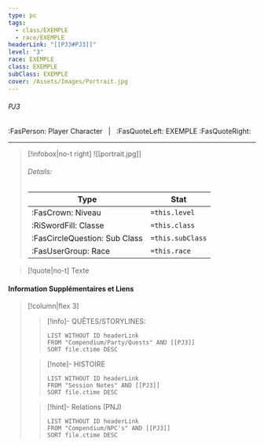 ```yaml
---
type: pc
tags:
  - class/EXEMPLE
  - race/EXEMPLE
headerLink: "[[PJ3#PJ3]]"
level: "3"
race: EXEMPLE
class: EXEMPLE
subClass: EXEMPLE
cover: /Assets/Images/Portrait.jpg
---
```


###### PJ3
:FasPerson: Player Character &nbsp; | &nbsp; :FasQuoteLeft: EXEMPLE :FasQuoteRight:
___
> [!infobox|no-t right]
> ![[portrait.jpg]]
> ###### Details:
> | Type | Stat |
> | ---- | ---- |
> | :FasCrown: Niveau   | `=this.level` |
> | :RiSwordFill: Classe |  `=this.class`|
> | :FasCircleQuestion: Sub Class |  `=this.subClass`|
> |  :FasUserGroup: Race |  `=this.race`|

> [!quote|no-t]
> Texte
 
#### Information Supplémentaires et Liens
> [!column|flex 3]
>> [!info]- QUÊTES/STORYLINES:
>>```dataview
>>LIST WITHOUT ID headerLink
>>FROM "Compendium/Party/Quests" AND [[PJ3]]
>>SORT file.ctime DESC
>
>>[!note]- HISTOIRE
>>```dataview
>>LIST WITHOUT ID headerLink
>>FROM "Session Notes" AND [[PJ3]]
>>SORT file.ctime DESC
>
>>[!hint]- Relations (PNJ)
>>```dataview
>>LIST WITHOUT ID headerLink
>>FROM "Compendium/NPC's" AND [[PJ3]]
>>SORT file.ctime DESC
>>
```image-layout-masonry-3

```